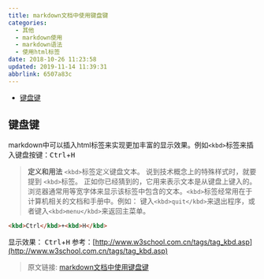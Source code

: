 ```yaml
---
title: markdown文档中使用键盘键
categories: 
  - 其他
  - markdown使用
  - markdown语法
  - 使用html标签
date: 2018-10-26 11:23:58
updated: 2019-11-14 11:39:31
abbrlink: 6507a83c
---
```

<div id='my_toc'>

- [键盘键](/blog/6507a83c/#键盘键)

</div>
<!--more-->
<script>if (navigator.platform.toLowerCase() == 'win32'){document.getElementById('my_toc').style.display = 'none';}</script>

<!--end-->
## 键盘键 ##
markdown中可以插入html标签来实现更加丰富的显示效果。例如`<kbd>`标签来插入键盘按键：<kbd>Ctrl</kbd>+<kbd>H</kbd>

> **定义和用法**
>`<kbd>`标签定义键盘文本。
> 说到技术概念上的特殊样式时，就要提到 `<kbd>`标签。
> 正如你已经猜到的，它用来表示文本是从键盘上键入的。
> 浏览器通常用等宽字体来显示该标签中包含的文本。`<kbd>`标签经常用在于计算机相关的文档和手册中。例如：
> 键入`<kbd>quit</kbd>`来退出程序，或者键入`<kbd>menu</kbd>`来返回主菜单。
```markdown
<kbd>Ctrl</kbd>+<kbd>H</kbd>
```
显示效果：
<kbd>Ctrl</kbd>+<kbd>H</kbd>
参考：[http://www.w3school.com.cn/tags/tag_kbd.asp](http://www.w3school.com.cn/tags/tag_kbd.asp)

>原文链接: [markdown文档中使用键盘键](https://lanlan2017.github.io/blog/6507a83c/)

